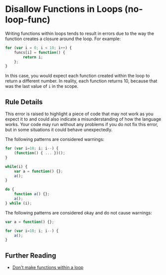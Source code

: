 # Disallow Functions in Loops (no-loop-func)

Writing functions within loops tends to result in errors due to the way the function creates a closure around the loop. For example:

```js
for (var i = 0; i < 10; i++) {
    funcs[i] = function() {
        return i;
    };
}
```

In this case, you would expect each function created within the loop to return a different number. In reality, each function returns 10, because that was the last value of `i` in the scope.

## Rule Details

This error is raised to highlight a piece of code that may not work as you expect it to and could also indicate a misunderstanding of how the language works. Your code may run without any problems if you do not fix this error, but in some situations it could behave unexpectedly.

The following patterns are considered warnings:

```js
for (var i=10; i; i--) {
    (function() { ... })();
}

while(i) {
    var a = function() {};
    a();
}

do {
    function a() {};
    a();
} while (i);
```

The following patterns are considered okay and do not cause warnings:

```js
var a = function() {};

for (var i=10; i; i--) {
    a();
}
```

## Further Reading

* [Don't make functions within a loop](http://jslinterrors.com/dont-make-functions-within-a-loop/)
